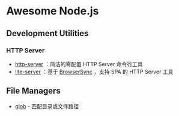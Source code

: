 # Awesome Node.js

## Development Utilities

### HTTP Server

* [http-server](https://github.com/http-party/http-server) ：简洁的零配置 HTTP Server 命令行工具
* [lite-server](https://github.com/johnpapa/lite-server) ：基于 [BrowserSync](https://www.browsersync.io/) ，支持 SPA 的 HTTP Server 工具

## File Managers

* [glob](https://github.com/isaacs/node-glob) - 匹配目录或文件路径

